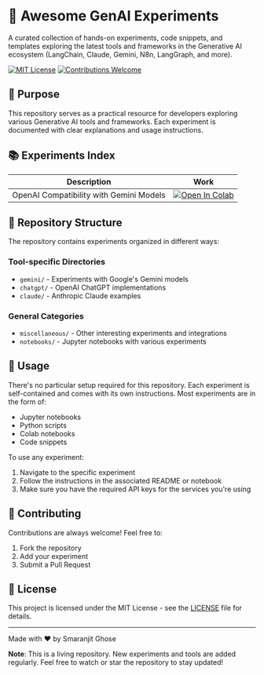 # 🚀 Awesome GenAI Experiments

A curated collection of hands-on experiments, code snippets, and templates exploring the latest tools and frameworks in the Generative AI ecosystem (LangChain, Claude, Gemini, N8n, LangGraph, and more).

[![MIT License](https://img.shields.io/badge/License-MIT-green.svg)](https://choosealicense.com/licenses/mit/)
[![Contributions Welcome](https://img.shields.io/badge/contributions-welcome-brightgreen.svg?style=flat)](CONTRIBUTING.md)

## 🎯 Purpose

This repository serves as a practical resource for developers exploring various Generative AI tools and frameworks. Each experiment is documented with clear explanations and usage instructions.

## 📚 Experiments Index

| Description | Work |
|------------|------|
| OpenAI Compatibility with Gemini Models | [![Open In Colab](https://colab.research.google.com/assets/colab-badge.svg)](link-to-your-colab) |

## 📁 Repository Structure

The repository contains experiments organized in different ways:

### Tool-specific Directories
- `gemini/` - Experiments with Google's Gemini models
- `chatgpt/` - OpenAI ChatGPT implementations
- `claude/` - Anthropic Claude examples

### General Categories
- `miscellaneous/` - Other interesting experiments and integrations
- `notebooks/` - Jupyter notebooks with various experiments

## 🚀 Usage

There's no particular setup required for this repository. Each experiment is self-contained and comes with its own instructions. Most experiments are in the form of:
- Jupyter notebooks
- Python scripts
- Colab notebooks
- Code snippets

To use any experiment:
1. Navigate to the specific experiment
2. Follow the instructions in the associated README or notebook
3. Make sure you have the required API keys for the services you're using

## 🤝 Contributing

Contributions are always welcome! Feel free to:
1. Fork the repository
2. Add your experiment
3. Submit a Pull Request

## 📝 License

This project is licensed under the MIT License - see the [LICENSE](LICENSE) file for details.

---

Made with ❤️ by Smaranjit Ghose

**Note**: This is a living repository. New experiments and tools are added regularly. Feel free to watch or star the repository to stay updated!
